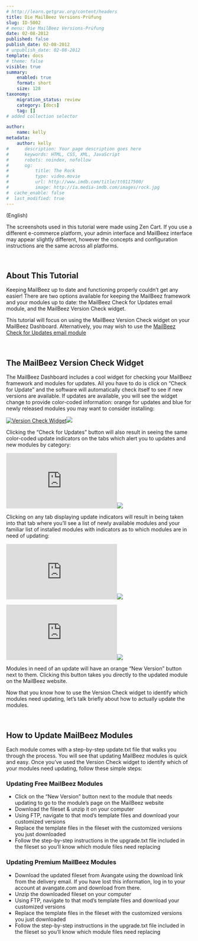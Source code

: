 ```yaml
---
# http://learn.getgrav.org/content/headers
title: Die MailBeez Versions-Prüfung
slug: ID-5002
# menu: Die MailBeez Versions-Prüfung
date: 02-08-2012
published: false
publish_date: 02-08-2012
# unpublish_date: 02-08-2012
template: docs
# theme: false
visible: true
summary:
    enabled: true
    format: short
    size: 128
taxonomy:
    migration_status: review
    category: [docs]
    tag: []
# added collection selector

author:
    name: kelly
metadata:
    author: kelly
#      description: Your page description goes here
#      keywords: HTML, CSS, XML, JavaScript
#      robots: noindex, nofollow
#      og:
#          title: The Rock
#          type: video.movie
#          url: http://www.imdb.com/title/tt0117500/
#          image: http://ia.media-imdb.com/images/rock.jpg
#  cache_enable: false
#  last_modified: true
---
```


(English)

The screenshots used in this tutorial were made using Zen Cart. If you use a different e-commerce platform, your admin interface and MailBeez interface may appear slightly different, however the concepts and configuration instructions are the same across all platforms.

 

## About This Tutorial

Keeping MailBeez up to date and functioning properly couldn’t get any easier! There are two options available for keeping the MailBeez framework and your modules up to date: the MailBeez Check for Updates email module, and the MailBeez Version Check widget.

This tutorial will focus on using the MailBeez Version Check widget on your MailBeez Dashboard. Alternatively, you may wish to use the [MailBeez Check for Updates email module](/documentation/tutorials/mailbeez-tutorials/mailbeez-check-for-updates-configuration-tutorial/)

 

## The MailBeez Version Check Widget

The MailBeez Dashboard includes a cool widget for checking your MailBeez framework and modules for updates. All you have to do is click on “Check for Update” and the software will automatically check itself to see if new versions are available. If updates are available, you will see the widget change to provide color-coded information: orange for updates and blue for newly released modules you may want to consider installing:

[![](http://www.mailbeez.com/images/doc/getting_started/version_check.png "Version Check Widget")](http://www.mailbeez.com/images/doc/getting_started/version_check.png "Version Check Widget")![](http://localhost/wordpress_mailbeez_EOL/wp-content/themes/awake/images/shortcodes/image_shadow.png)

Clicking the “Check for Updates” button will also result in seeing the same color-coded update indicators on the tabs which alert you to updates and new modules by category:

[![](http://localhost/wordpress_mailbeez_EOL/wp-content/themes/awake/lib/scripts/timthumb/thumb.php?src=http://www.mailbeez.com/images/doc/getting_started/version_check_tabs.png&w=540&h=55&zc=1&q=100 "Update Indicators")](http://www.mailbeez.com/images/doc/getting_started/version_check_tabs.png "Update Indicators")![](http://localhost/wordpress_mailbeez_EOL/wp-content/themes/awake/images/shortcodes/image_shadow.png)

Clicking on any tab displaying update indicators will result in being taken into that tab where you’ll see a list of newly available modules and your familiar list of installed modules with indicators as to which modules are in need of updating:

[![](http://localhost/wordpress_mailbeez_EOL/wp-content/themes/awake/lib/scripts/timthumb/thumb.php?src=http://www.mailbeez.com/images/doc/getting_started/new_mods.png&w=540&h=202&zc=1&q=100 "Newly Available Modules")](http://www.mailbeez.com/images/doc/getting_started/new_mods.png "Newly Available Modules")![](http://localhost/wordpress_mailbeez_EOL/wp-content/themes/awake/images/shortcodes/image_shadow.png)

[![](http://localhost/wordpress_mailbeez_EOL/wp-content/themes/awake/lib/scripts/timthumb/thumb.php?src=http://www.mailbeez.com/images/doc/getting_started/update_mods.png&w=540&h=241&zc=1&q=100 "Module Update Buttons")](http://www.mailbeez.com/images/doc/getting_started/update_mods.png "Module Update Buttons")![](http://localhost/wordpress_mailbeez_EOL/wp-content/themes/awake/images/shortcodes/image_shadow.png)

Modules in need of an update will have an orange “New Version” button next to them. Clicking this button takes you directly to the updated module on the MailBeez website.

Now that you know how to use the Version Check widget to identify which modules need updating, let’s talk briefly about how to actually update the modules.

 

## How to Update MailBeez Modules

Each module comes with a step-by-step update.txt file that walks you through the process. You will see that updating MailBeez modules is quick and easy. Once you’ve used the Version Check widget to identify which of your modules need updating, follow these simple steps:

### Updating Free MailBeez Modules

- Click on the “New Version” button next to the module that needs updating to go to the module’s page on the MailBeez website
- Download the fileset & unzip it on your computer
- Using FTP, navigate to that mod’s template files and download your customized versions
- Replace the template files in the fileset with the customized versions you just downloaded
- Follow the step-by-step instructions in the upgrade.txt file included in the fileset so you’ll know which module files need replacing

### Updating Premium MailBeez Modules

- Download the updated fileset from Avangate using the download link from the delivery email. If you have lost this information, log in to your account at avangate.com and download from there.
- Unzip the downloaded fileset on your computer
- Using FTP, navigate to that mod’s template files and download your customized versions
- Replace the template files in the fileset with the customized versions you just downloaded
- Follow the step-by-step instructions in the upgrade.txt file included in the fileset so you’ll know which module files need replacing
